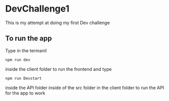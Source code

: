 # DevChallenge1
 This is my attempt at doing my first Dev challenge
## To run the app

Type in the termanil 
```
npm run dev
```
inside the  client folder to run the frontend and type 
```
npm run Devstart
```
inside the API folder inside of the src folder in the client folder to run the API for the app to work